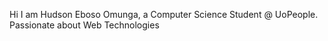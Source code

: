 Hi I am Hudson Eboso Omunga, a Computer Science Student @ UoPeople. Passionate about Web Technologies
